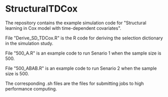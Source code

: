 # StructuralTDCox

The repository contains the example simulation code for "Structural learning in Cox model with time-dependent covariates".

File "Derive_SD_TDCox.R" is the R code for deriving the selection dictionary in the simulation study.

File "500_A.R" is an example code to run Senario 1 when the sample size is 500.

File "500_ABAB.R" is an example code to run Senario 2 when the sample size is 500.

The corresponding .sh files are the files for submitting jobs to high performance computing.
